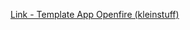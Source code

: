 [Link - Template App Openfire (kleinstuff)](https://github.com/kleinstuff/zabbixtemplates/tree/master/Template-Linux-App-OpenFire)
